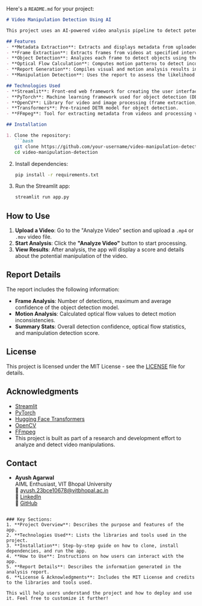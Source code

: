 Here's a `README.md` for your project:

```markdown
# Video Manipulation Detection Using AI

This project uses an AI-powered video analysis pipeline to detect potential video manipulations such as deepfakes and other visual tampering. It leverages the **DEtection TRansformer (DETR)** model for object detection and optical flow analysis to identify motion inconsistencies. The application is built using **Streamlit**, and the model processes videos to generate detailed reports on their authenticity.

## Features
- **Metadata Extraction**: Extracts and displays metadata from uploaded videos.
- **Frame Extraction**: Extracts frames from videos at specified intervals for analysis.
- **Object Detection**: Analyzes each frame to detect objects using the DETR model.
- **Optical Flow Calculation**: Computes motion patterns to detect inconsistencies.
- **Report Generation**: Compiles visual and motion analysis results into a comprehensive JSON report.
- **Manipulation Detection**: Uses the report to assess the likelihood of video manipulation.

## Technologies Used
- **Streamlit**: Front-end web framework for creating the user interface.
- **PyTorch**: Machine learning framework used for object detection (DETR).
- **OpenCV**: Library for video and image processing (frame extraction, optical flow).
- **Transformers**: Pre-trained DETR model for object detection.
- **FFmpeg**: Tool for extracting metadata from videos and processing video files.

## Installation

1. Clone the repository:
   ```bash
   git clone https://github.com/your-username/video-manipulation-detection.git
   cd video-manipulation-detection
   ```

2. Install dependencies:
   ```bash
   pip install -r requirements.txt
   ```

3. Run the Streamlit app:
   ```bash
   streamlit run app.py
   ```

## How to Use

1. **Upload a Video**: Go to the "Analyze Video" section and upload a `.mp4` or `.mov` video file.
2. **Start Analysis**: Click the **"Analyze Video"** button to start processing.
3. **View Results**: After analysis, the app will display a score and details about the potential manipulation of the video.

## Report Details
The report includes the following information:
- **Frame Analysis**: Number of detections, maximum and average confidence of the object detection model.
- **Motion Analysis**: Calculated optical flow values to detect motion inconsistencies.
- **Summary Stats**: Overall detection confidence, optical flow statistics, and manipulation detection score.

## License
This project is licensed under the MIT License - see the [LICENSE](LICENSE) file for details.

## Acknowledgments
- [Streamlit](https://streamlit.io/)
- [PyTorch](https://pytorch.org/)
- [Hugging Face Transformers](https://huggingface.co/)
- [OpenCV](https://opencv.org/)
- [FFmpeg](https://ffmpeg.org/)
- This project is built as part of a research and development effort to analyze and detect video manipulations.

## Contact
- **Ayush Agarwal**  
  AIML Enthusiast, VIT Bhopal University  
  📧 [ayush.23bce10678@vitbhopal.ac.in](mailto:ayush.23bce10678@vitbhopal.ac.in)  
  🔗 [LinkedIn](https://www.linkedin.com/in/ayush20039939)  
  🐙 [GitHub](https://github.com/your-github)
```

### Key Sections:
1. **Project Overview**: Describes the purpose and features of the app.
2. **Technologies Used**: Lists the libraries and tools used in the project.
3. **Installation**: Step-by-step guide on how to clone, install dependencies, and run the app.
4. **How to Use**: Instructions on how users can interact with the app.
5. **Report Details**: Describes the information generated in the analysis report.
6. **License & Acknowledgments**: Includes the MIT License and credits to the libraries and tools used.

This will help users understand the project and how to deploy and use it. Feel free to customize it further!
